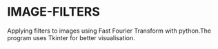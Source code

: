 # IMAGE-FILTERS
Applying filters to images using Fast Fourier Transform with python.The program uses Tkinter for better visualisation.

